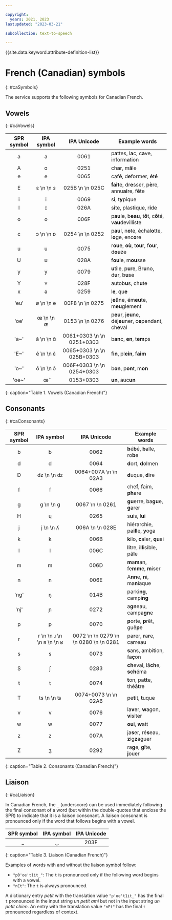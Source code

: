 ```yaml
---

copyright:
  years: 2021, 2023
lastupdated: "2023-03-21"

subcollection: text-to-speech

---
```


{{site.data.keyword.attribute-definition-list}}

# French (Canadian) symbols
{: #caSymbols}

The service supports the following symbols for Canadian French.

## Vowels
{: #caVowels}

| SPR symbol | IPA symbol | IPA Unicode | Example words |
|:----------:|:----------:|:-----------:|---------------|
| a | a | 0061 | p**a**ttes, l**a**c, c**a**ve, inform**a**tion |
| A | &#593; | 0251 | ch**a**r, m**â**le |
| e | e | 0065 | caf**é**, d**e**former, **é**t**é** |
| E | &#603;  \n   \n &#604; | 025B  \n   \n 025C | **fait**e, dr**e**sser, p**è**re, annu**ai**re, f**ê**te |
| i | i | 0069 | s**i**, t**y**pique |
| I | &#618; | 026A | s**i**te, plast**i**que, r**i**de |
| o | o | 006F | p**au**le, b**eau**, t**ô**t, c**ô**té, v**au**devilliste |
| c | &#596;  \n   \n &#594; | 0254  \n   \n 0252 | p**au**l, n**o**te, échal**o**tte, l**o**ge, enc**o**re |
| u | u | 0075 | r**ou**e, **où**, t**ou**r, f**ou**r, d**ou**ze |
| U | &#650; | 028A | f**ou**le, m**ou**sse |
| y | y | 0079 | **u**tile, p**u**re, Br**u**no, d**u**r, b**u**se |
| Y | &#655; | 028F | autob**u**s, ch**u**te |
| x | &#601; | 0259 | l**e**, qu**e** |
| 'eu' | &#248;  \n   \n &#629; | 00F8  \n   \n 0275 | j**eû**ne, ém**eu**te, m**eu**glement |
| 'oe' | &#339;  \n   \n &#630; | 0153  \n   \n 0276 | p**eu**r, j**eu**ne, déj**eu**ner, c**e**pendant, ch**e**val |
| 'a~' | &#97;&#771;  \n   \n &#593;&#771; | 0061+0303  \n   \n 0251+0303 | b**an**c, **en**, t**em**ps |
| 'E~' | &#101;&#771;  \n   \n &#603;&#771; | 0065+0303  \n   \n 025B+0303 | f**in**, pl**ein**, f**aim** |
| 'o~' | &#111;&#771;  \n   \n &#596;&#771; | 006F+0303  \n   \n 0254+0303 | b**on**, p**on**t, m**on** |
| 'oe~' | &#339;&#771; | 0153+0303 | **un**, auc**un** |
{: caption="Table 1. Vowels (Canadian French)"}

## Consonants
{: #caConsonants}

| SPR symbol | IPA symbol | IPA Unicode | Example words |
|:----------:|:----------:|:-----------:|---------------|
| b | b | 0062 | **b**é**b**é, **b**alle, ro**b**e |
| d | d | 0064 | **d**ort, **d**olmen |
| D | &#100;&#122;  \n   \n &#675; | 0064+007A  \n   \n 02A3 | **d**uque, **d**ire |
| f | f | 0066 | che**f**, **f**aim, **ph**are |
| g | g  \n   \n &#609; | 0067  \n   \n 0261 | **gu**erre, ba**gu**e, **g**arer |
| H | &#613; | 0265 | s**u**is, l**u**i |
| j | j  \n   \n &#654; | 006A  \n   \n 028E | h**i**érarchie, pa**ill**e, **y**oga |
| k | k | 006B | **k**ilo, **c**aler, **qu**ai |
| l | l | 006C | **l**itre, i**ll**isible, pâ**l**e |
| m | m | 006D | **m**a**m**an, fe**mm**e, **m**iser |
| n | n | 006E | A**nn**e, **n**i, ma**n**iaque |
| 'ng' | &#331; | 014B | parki**ng**, campi**ng** |
| 'nj' | &#626; | 0272 | a**gn**eau, campa**gn**e |
| p | p | 0070 | **p**orte, **p**rêt, guê**p**e |
| r | r  \n   \n &#633;  \n   \n &#640;  \n   \n &#641; | 0072  \n   \n 0279  \n   \n 0280  \n   \n 0281 | pa**r**er, **r**a**r**e, ca**rr**eau |
| s | s | 0073 | **s**ans, ambi**t**ion, fa**ç**on |
| S | &#643; | 0283 | **ch**eval, lâ**ch**e, **sch**éma |
| t | t | 0074 | **t**on, pa**tt**e, théâ**t**re |
| T | &#116;&#115;  \n   \n &#678; | 0074+0073  \n   \n 02A6 | pe**t**it, **t**uque |
| v | v | 0076 | la**v**er, **w**agon, **v**isiter |
| w | w | 0077 | **ou**i, **w**att |
| z | z | 007A | ja**s**er, ré**s**eau, **z**ig**z**aguer |
| Z | &#658; | 0292 | ra**g**e, **g**îte, **j**ouer |
{: caption="Table 2. Consonants (Canadian French)"}

## Liaison
{: #caLiaison}

In Canadian French, the `_` (underscore) can be used immediately following the final consonant of a word (but within the double-quotes that enclose the SPR) to indicate that it is a liaison consonant. A liaison consonant is pronounced only if the word that follows begins with a vowel.

| SPR symbol | IPA symbol | IPA Unicode |
|:----------:|:----------:|:-----------:|
| _ | &#8255; | 203F |
{: caption="Table 3. Liaison (Canadian French)"}

Examples of words with and without the liaison symbol follow:

-   `"p0'oe't1it_"`: The `t` is pronounced only if the following word begins with a vowel.
-   `"nEt"`: The `t` is always pronounced.

A dictionary entry *petit* with the translation value `"p'oe't1it_"` has the final `t` pronounced in the input string *un petit ami* but not in the input string *un petit chien*. An entry with the translation value `"nEt"` has the final `t` pronounced regardless of context.
